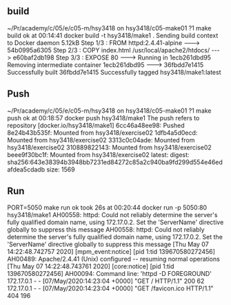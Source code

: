 ## build
 ~/Pr/academy/c/05/e/c05-m/hsy3418  on hsy3418/c05-make01 ?1  make build                                                 ok  at 00:14:41 
docker build -t hsy3418/make1 .
Sending build context to Docker daemon   5.12kB
Step 1/3 : FROM httpd:2.4.41-alpine
 ---> 54b0995a6305
Step 2/3 : COPY index.html /usr/local/apache2/htdocs/
 ---> e60baf2db198
Step 3/3 : EXPOSE 80
 ---> Running in 1ecb261dbd95
Removing intermediate container 1ecb261dbd95
 ---> 36fbdd7e1415
Successfully built 36fbdd7e1415
Successfully tagged hsy3418/make1:latest

## Push
 ~/Pr/academy/c/05/e/c05-m/hsy3418  on hsy3418/c05-make01 ?1  make push                                                  ok  at 00:18:57 
docker push hsy3418/make1
The push refers to repository [docker.io/hsy3418/make1]
6cc46a48ee98: Pushed 
8e24b43b535f: Mounted from hsy3418/exercise02 
1dfb4a5d0ecd: Mounted from hsy3418/exercise02 
3313c0c04ade: Mounted from hsy3418/exercise02 
310889822143: Mounted from hsy3418/exercise02 
beee9f30bc1f: Mounted from hsy3418/exercise02 
latest: digest: sha256:643e38394b3948bb7231ed84272c85a2c940ba9fd299d554e46edafdea5cdadb size: 1569

## Run
PORT=5050 make run                               ok  took 26s  at 00:20:44 
docker run -p 5050:80 hsy3418/make1
AH00558: httpd: Could not reliably determine the server's fully qualified domain name, using 172.17.0.2. Set the 'ServerName' directive globally to suppress this message
AH00558: httpd: Could not reliably determine the server's fully qualified domain name, using 172.17.0.2. Set the 'ServerName' directive globally to suppress this message
[Thu May 07 14:22:48.742757 2020] [mpm_event:notice] [pid 1:tid 139670580272456] AH00489: Apache/2.4.41 (Unix) configured -- resuming normal operations
[Thu May 07 14:22:48.743761 2020] [core:notice] [pid 1:tid 139670580272456] AH00094: Command line: 'httpd -D FOREGROUND'
172.17.0.1 - - [07/May/2020:14:23:04 +0000] "GET / HTTP/1.1" 200 62
172.17.0.1 - - [07/May/2020:14:23:04 +0000] "GET /favicon.ico HTTP/1.1" 404 196